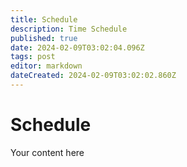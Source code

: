 ```yaml
---
title: Schedule
description: Time Schedule
published: true
date: 2024-02-09T03:02:04.096Z
tags: post
editor: markdown
dateCreated: 2024-02-09T03:02:02.860Z
---
```


# Schedule
Your content here